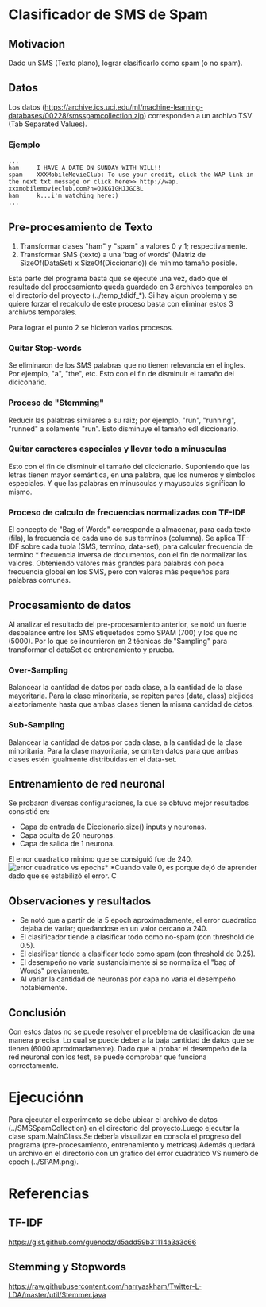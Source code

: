 # Clasificador de SMS de Spam

## Motivacion
Dado un SMS (Texto plano), lograr clasificarlo como spam (o no spam).

## Datos
Los datos (https://archive.ics.uci.edu/ml/machine-learning-databases/00228/smsspamcollection.zip) corresponden a un archivo TSV (Tab Separated Values).
### Ejemplo
```
...
ham		I HAVE A DATE ON SUNDAY WITH WILL!!
spam	XXXMobileMovieClub: To use your credit, click the WAP link in the next txt message or click here>> http://wap. xxxmobilemovieclub.com?n=QJKGIGHJJGCBL
ham		k...i'm watching here:)
...
```

## Pre-procesamiento de Texto
1. Transformar clases "ham" y "spam" a valores 0 y 1; respectivamente.
2. Transformar SMS (texto) a una 'bag of words' (Matriz de SizeOf(DataSet) x SizeOf(Diccionario)) de minimo tamaño posible.

Esta parte del programa basta que se ejecute una vez, dado que el resultado del procesamiento queda guardado en 3 archivos temporales en el directorio del proyecto (../temp_tdidf_*). Si hay algun problema y se quiere forzar el recalculo de este proceso basta con eliminar estos 3 archivos temporales.

Para lograr el punto 2 se hicieron varios procesos.

### Quitar Stop-words
Se eliminaron de los SMS palabras que no tienen relevancia en el ingles. Por ejemplo, "a", "the", etc. 
Esto con el fin de disminuir el tamaño del diciconario.

### Proceso de "Stemming"
Reducir las palabras similares a su raiz; por ejemplo, "run", "running", "runned" a solamente "run".
Esto disminuye el tamaño edl diccionario.

### Quitar caracteres especiales y llevar todo a minusculas
Esto con el fin de disminuir el tamaño del diccionario. Suponiendo que las letras tienen mayor semántica, en una palabra, que los numeros y símbolos especiales. Y que las palabras en minusculas y mayusculas significan lo mismo.

### Proceso de calculo de frecuencias normalizadas con TF-IDF
El concepto de "Bag of Words" corresponde a almacenar, para cada texto (fila), la frecuencia de cada uno de sus terminos (columna).
Se aplica TF-IDF sobre cada tupla (SMS, termino, data-set), para calcular frecuencia de termino * frecuencia inversa de documentos, con el fin de normalizar los valores. Obteniendo valores más grandes para palabras con poca frecuencia global en los SMS, pero con valores más pequeños para palabras comunes.

## Procesamiento de datos
Al analizar el resultado del pre-procesamiento anterior, se notó un fuerte desbalance entre los SMS etiquetados como SPAM (700) y los que no (5000).
Por lo que se incurrieron en 2 técnicas de "Sampling" para transformar el dataSet de entrenamiento y prueba.

### Over-Sampling
Balancear la cantidad de datos por cada clase, a la cantidad de la clase mayoritaria.
Para la clase minoritaria, se repiten pares (data, class) elejidos aleatoriamente hasta que ambas clases tienen la misma cantidad de datos.

### Sub-Sampling
Balancear la cantidad de datos por cada clase, a la cantidad de la clase minoritaria.
Para la clase mayoritaria, se omiten datos para que ambas clases estén igualmente distribuidas en el data-set.

## Entrenamiento de red neuronal
Se probaron diversas configuraciones, la que se obtuvo mejor resultados consistió en:
* Capa de entrada de Diccionario.size() inputs y neuronas.
* Capa oculta de 20 neuronas.
* Capa de salida de 1 neurona.

El error cuadratico minimo que se consiguió fue de 240.
![error cuadratico vs epochs](https://i.imgur.com/SbL9nkL.png)*
*Cuando vale 0, es porque dejó de aprender dado que se estabilizó el error.
C
## Observaciones y resultados
* Se notó que a partir de la 5 epoch aproximadamente, el error cuadratico dejaba de variar; quedandose en un valor cercano a 240.
* El clasificador tiende a clasificar todo como no-spam (con threshold de 0.5).
* El clasificar tiende a clasificar todo como spam (con threshold de 0.25).
* El desempeño no varia sustancialmente si se normaliza el "bag of Words" previamente.
* Al variar la cantidad de neuronas por capa no varía el desempeño notablemente.

## Conclusión
Con estos datos no se puede resolver el proeblema de clasificacion de una manera precisa. Lo cual se puede deber a la baja cantidad de datos que se tienen (6000 aproximadamente). Dado que al probar el desempeño de la red neuronal con los test, se puede comprobar que funciona correctamente.

# Ejecuciónn
Para ejecutar el experimento se debe ubicar el archivo de datos (../SMSSpamCollection) en el directorio del proyecto.Luego ejecutar la clase spam.MainClass.Se debería visualizar en consola el progreso del programa (pre-procesamiento, entrenamiento y metricas).Además quedará un archivo en el directorio con un gráfico del error cuadratico VS numero de epoch (../SPAM.png).

# Referencias
## TF-IDF
https://gist.github.com/guenodz/d5add59b31114a3a3c66

## Stemming y Stopwords
https://raw.githubusercontent.com/harryaskham/Twitter-L-LDA/master/util/Stemmer.java


